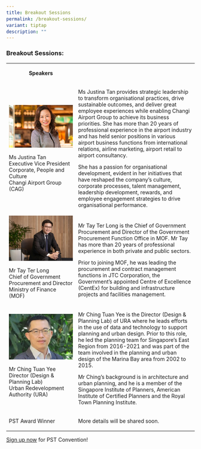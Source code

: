 ```yaml
---
title: Breakout Sessions
permalink: /breakout-sessions/
variant: tiptap
description: ""
---
```

<h3>Breakout Sessions:</h3>
<table style="minWidth: 50px">
<colgroup>
<col>
<col>
</colgroup>
<tbody>
<tr>
<th rowspan="1" colspan="1">
<p>Speakers</p>
</th>
<th rowspan="1" colspan="1">
<p></p>
</th>
</tr>
<tr>
<td rowspan="1" colspan="1">
<p></p>
<div class="isomer-image-wrapper">
<img style="width: 100%" height="auto" width="100%" alt="" src="/images/Speaker_JustinaTan.jpg">
</div>
<p>Ms Justina Tan
<br>Executive Vice President
<br>Corporate, People and Culture
<br>Changi Airport Group (CAG)</p>
</td>
<td rowspan="1" colspan="1">
<p>Ms Justina Tan provides strategic leadership to transform organisational
practices, drive sustainable outcomes, and deliver great employee experiences
while enabling Changi Airport Group to achieve its business priorities.
She has more than 20 years of professional experience in the airport industry
and has held senior positions in various airport business functions from
international relations, airline marketing, airport retail to airport consultancy.</p>
<p>She has a passion for organisational development, evident in her initiatives
that have reshaped the company’s culture, corporate processes, talent management,
leadership development, rewards, and employee engagement strategies to
drive organisational performance.</p>
</td>
</tr>
<tr>
<td rowspan="1" colspan="1">
<div class="isomer-image-wrapper">
<img style="width: 100%" height="auto" width="100%" alt="" src="/images/Speaker_Tay_Ter_Long.jpg">
</div>
<p>Mr Tay Ter Long
<br>Chief of Government
<br>Procurement and Director
<br>Ministry of Finance (MOF)</p>
</td>
<td rowspan="1" colspan="1">
<p>Mr Tay Ter Long is the Chief of Government Procurement and Director of
the Government Procurement Function Office in MOF. Mr Tay has more than
20 years of professional experience in both private and public sectors.</p>
<p>Prior to joining MOF, he was leading the procurement and contract management
functions in JTC Corporation, the Government’s appointed Centre of Excellence
(CentEx) for building and infrastructure projects and facilities management.</p>
</td>
</tr>
<tr>
<td rowspan="1" colspan="1">
<div class="isomer-image-wrapper">
<img style="width: 100%" height="auto" width="100%" alt="" src="/images/Speaker_ChingTuanYee.jpg">
</div>
<p>Mr Ching Tuan Yee
<br>Director (Design &amp; Planning Lab)
<br>Urban Redevelopment Authority (URA)</p>
</td>
<td rowspan="1" colspan="1">
<p>Mr Ching Tuan Yee is the Director (Design &amp; Planning Lab) of URA where
he leads efforts in the use of data and technology to support planning
and urban design. Prior to this role, he led the planning team for Singapore’s
East Region from 2016-2021 and was part of the team involved in the planning
and urban design of the Marina Bay area from 2002 to 2015.</p>
<p>Mr Ching’s background is in architecture and urban planning, and he is
a member of the Singapore Institute of Planners, American Institute of
Certified Planners and the Royal Town Planning Institute.</p>
</td>
</tr>
<tr>
<td rowspan="1" colspan="1">
<p>PST Award Winner</p>
</td>
<td rowspan="1" colspan="1">
<p>More details will be shared soon.</p>
</td>
</tr>
</tbody>
</table>
<p><a href="https://go.gov.sg/psw2024reg" rel="noopener noreferrer nofollow" target="_blank">Sign up now</a> for
PST Convention!</p>
<p></p>